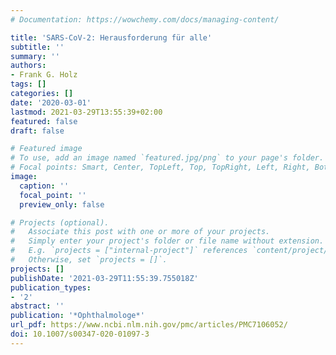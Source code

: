 ```yaml
---
# Documentation: https://wowchemy.com/docs/managing-content/

title: 'SARS-CoV-2: Herausforderung für alle'
subtitle: ''
summary: ''
authors:
- Frank G. Holz
tags: []
categories: []
date: '2020-03-01'
lastmod: 2021-03-29T13:55:39+02:00
featured: false
draft: false

# Featured image
# To use, add an image named `featured.jpg/png` to your page's folder.
# Focal points: Smart, Center, TopLeft, Top, TopRight, Left, Right, BottomLeft, Bottom, BottomRight.
image:
  caption: ''
  focal_point: ''
  preview_only: false

# Projects (optional).
#   Associate this post with one or more of your projects.
#   Simply enter your project's folder or file name without extension.
#   E.g. `projects = ["internal-project"]` references `content/project/deep-learning/index.md`.
#   Otherwise, set `projects = []`.
projects: []
publishDate: '2021-03-29T11:55:39.755018Z'
publication_types:
- '2'
abstract: ''
publication: '*Ophthalmologe*'
url_pdf: https://www.ncbi.nlm.nih.gov/pmc/articles/PMC7106052/
doi: 10.1007/s00347-020-01097-3
---
```

